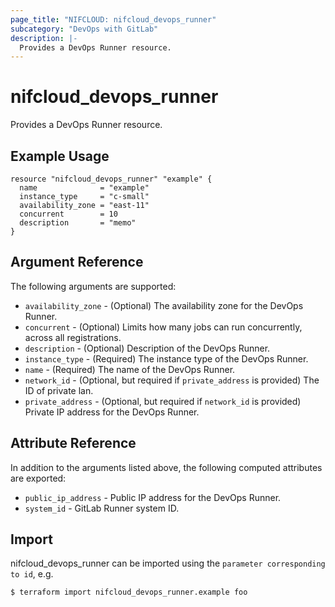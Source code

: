 ```yaml
---
page_title: "NIFCLOUD: nifcloud_devops_runner"
subcategory: "DevOps with GitLab"
description: |-
  Provides a DevOps Runner resource.
---
```


# nifcloud_devops_runner

Provides a DevOps Runner resource.

## Example Usage

```hcl
resource "nifcloud_devops_runner" "example" {
  name              = "example"
  instance_type     = "c-small"
  availability_zone = "east-11"
  concurrent        = 10
  description       = "memo"
}
```

## Argument Reference

The following arguments are supported:

* `availability_zone` - (Optional) The availability zone for the DevOps Runner.
* `concurrent` - (Optional) Limits how many jobs can run concurrently, across all registrations.
* `description` - (Optional) Description of the DevOps Runner.
* `instance_type` - (Required) The instance type of the DevOps Runner.
* `name` - (Required) The name of the DevOps Runner.
* `network_id` - (Optional, but required if `private_address` is provided) The ID of private lan.
* `private_address` - (Optional, but required if `network_id` is provided) Private IP address for the DevOps Runner.

## Attribute Reference

In addition to the arguments listed above, the following computed attributes are exported:

* `public_ip_address` - Public IP address for the DevOps Runner.
* `system_id` - GitLab Runner system ID.

## Import

nifcloud_devops_runner can be imported using the `parameter corresponding to id`, e.g.

```
$ terraform import nifcloud_devops_runner.example foo
```
